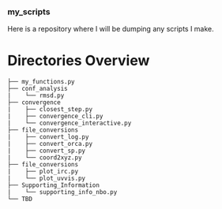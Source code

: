 ### my_scripts

Here is a repository where I will be dumping any scripts I make.

# Directories Overview

```
├── my_functions.py 
├── conf_analysis       
|    └── rmsd.py
├── convergence      
|    ├── closest_step.py
|    ├── convergence_cli.py
|    └── convergence_interactive.py
├── file_conversions                   
|    ├── convert_log.py
|    ├── convert_orca.py
|    ├── convert_sp.py
|    └── coord2xyz.py
├── file_conversions                   
|    ├── plot_irc.py
|    └── plot_uvvis.py
├── Supporting_Information                 
|    └── supporting_info_nbo.py
└── TBD
```